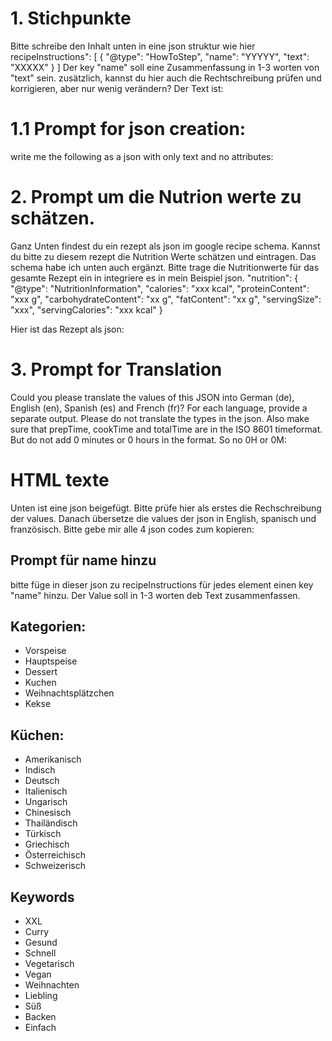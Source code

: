 # 1. Stichpunkte

Bitte schreibe den Inhalt unten in eine json struktur wie hier
recipeInstructions": [
      {
        "@type": "HowToStep",
        "name": "YYYYY",
        "text": "XXXXX"
      }
]
Der key "name" soll eine Zusammenfassung in 1-3 worten von "text" sein.
zusätzlich, kannst du hier auch die Rechtschreibung prüfen und korrigieren, aber nur wenig verändern?
Der Text ist:


# 1.1  Prompt for json creation:
write me the following as a json with only text and no attributes:

# 2. Prompt um die Nutrion werte zu schätzen.

Ganz Unten findest du ein rezept als json im google recipe schema. Kannst du bitte zu diesem rezept die Nutrition Werte schätzen und eintragen. Das schema habe ich unten auch ergänzt. Bitte trage die Nutritionwerte für das gesamte Rezept ein in integriere es in mein Beispiel json. 
"nutrition": {
    "@type": "NutritionInformation",
    "calories": "xxx kcal",
    "proteinContent": "xxx g",
    "carbohydrateContent": "xx g",
    "fatContent": "xx g",
    "servingSize": "xxx",
    "servingCalories": "xxx kcal"
  }

Hier ist das Rezept als json:




# 3. Prompt for Translation

Could you please translate the values of this JSON into German (de), English (en), Spanish (es) and French (fr)? For each language, provide a separate output. Please do not translate the types in the json. Also make sure that prepTime, cookTime and totalTime are in the ISO 8601 timeformat. But do not add 0 minutes or 0 hours in the format. So no 0H or 0M: 



# HTML texte

Unten ist eine json beigefügt. Bitte prüfe hier als erstes die Rechschreibung der values. Danach übersetze die values der json in English, spanisch und französisch. Bitte gebe mir alle 4 json codes zum kopieren:






## Prompt für name hinzu
bitte füge in dieser json zu recipeInstructions für jedes element einen  key "name" hinzu. Der Value soll in 1-3 worten deb Text zusammenfassen.



## Kategorien:
- Vorspeise
- Hauptspeise
- Dessert
- Kuchen
- Weihnachtsplätzchen
- Kekse



## Küchen:

- Amerikanisch
- Indisch
- Deutsch
- Italienisch
- Ungarisch
- Chinesisch
- Thailändisch
- Türkisch
- Griechisch
- Österreichisch
- Schweizerisch


## Keywords
- XXL
- Curry
- Gesund
- Schnell
- Vegetarisch
- Vegan
- Weihnachten
- Liebling
- Süß
- Backen
- Einfach



